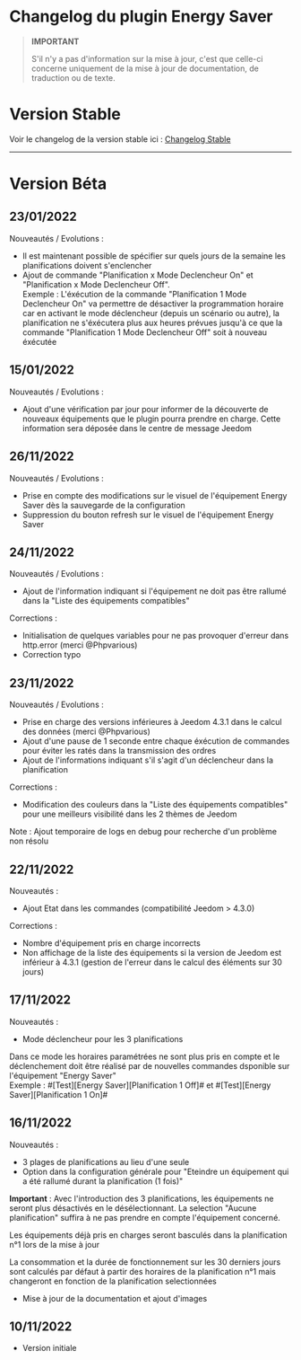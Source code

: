 # Changelog du plugin Energy Saver

>**IMPORTANT**
>
>S'il n'y a pas d'information sur la mise à jour, c'est que celle-ci concerne uniquement de la mise à jour de documentation, de traduction ou de texte.

# Version Stable
Voir le changelog de la version stable ici : [Changelog Stable](https://github.com/BisonJeedom/documentations/blob/main/energysaver/changelog_stable)

<hr/>

# Version Béta

## 23/01/2022
Nouveautés / Evolutions :
- Il est maintenant possible de spécifier sur quels jours de la semaine les planifications doivent s'enclencher
- Ajout de commande "Planification x Mode Declencheur On" et "Planification x Mode Declencheur Off".  
  Exemple : L'éxécution de la commande "Planification 1 Mode Declencheur On" va permettre de désactiver la programmation horaire car en activant le mode déclencheur (depuis un scénario ou autre), la planification ne s'éxécutera plus aux heures prévues jusqu'à ce que la commande "Planification 1 Mode Declencheur Off" soit à nouveau éxécutée

## 15/01/2022
Nouveautés / Evolutions :
- Ajout d'une vérification par jour pour informer de la découverte de nouveaux équipements que le plugin pourra prendre en charge. Cette information sera déposée dans le centre de message Jeedom  

## 26/11/2022
Nouveautés / Evolutions :
- Prise en compte des modifications sur le visuel de l'équipement Energy Saver dès la sauvegarde de la configuration
- Suppression du bouton refresh sur le visuel de l'équipement Energy Saver

## 24/11/2022
Nouveautés / Evolutions :
- Ajout de l'information indiquant si l'équipement ne doit pas être rallumé dans la "Liste des équipements compatibles"

Corrections : 
- Initialisation de quelques variables pour ne pas provoquer d'erreur dans http.error (merci @Phpvarious)
- Correction typo

## 23/11/2022
Nouveautés / Evolutions :
- Prise en charge des versions inférieures à Jeedom 4.3.1 dans le calcul des données (merci @Phpvarious)
- Ajout d'une pause de 1 seconde entre chaque éxécution de commandes pour éviter les ratés dans la transmission des ordres
- Ajout de l'informations indiquant s'il s'agit d'un déclencheur dans la planification

Corrections : 
- Modification des couleurs dans la "Liste des équipements compatibles" pour une meilleurs visibilité dans les 2 thèmes de Jeedom

Note : Ajout temporaire de logs en debug pour recherche d'un problème non résolu

## 22/11/2022
Nouveautés :
- Ajout Etat dans les commandes (compatibilité Jeedom > 4.3.0)

Corrections :
- Nombre d'équipement pris en charge incorrects
- Non affichage de la liste des équipements si la version de Jeedom est inférieur à 4.3.1 (gestion de l'erreur dans le calcul des éléments sur 30 jours)

## 17/11/2022
Nouveautés :
- Mode déclencheur pour les 3 planifications  

Dans ce mode les horaires paramétrées ne sont plus pris en compte et le déclenchement doit être réalisé par de nouvelles commandes dsponible sur l'équipement "Energy Saver"  
Exemple : #[Test][Energy Saver][Planification 1 Off]# et #[Test][Energy Saver][Planification 1 On]#

## 16/11/2022
Nouveautés :
- 3 plages de planifications au lieu d'une seule
- Option dans la configuration générale pour "Eteindre un équipement qui a été rallumé durant la planification (1 fois)"

**Important** :
Avec l'introduction des 3 planifications, les équipements ne seront plus désactivés en le désélectionnant. La selection "Aucune planification" suffira à ne pas prendre en compte l'équipement concerné.

Les équipements déjà pris en charges seront basculés dans la planification n°1 lors de la mise à jour

La consommation et la durée de fonctionnement sur les 30 derniers jours sont calculés par défaut à partir des horaires de la planification n°1 mais changeront en fonction de la planification selectionnées

- Mise à jour de la documentation et ajout d'images

## 10/11/2022
- Version initiale
